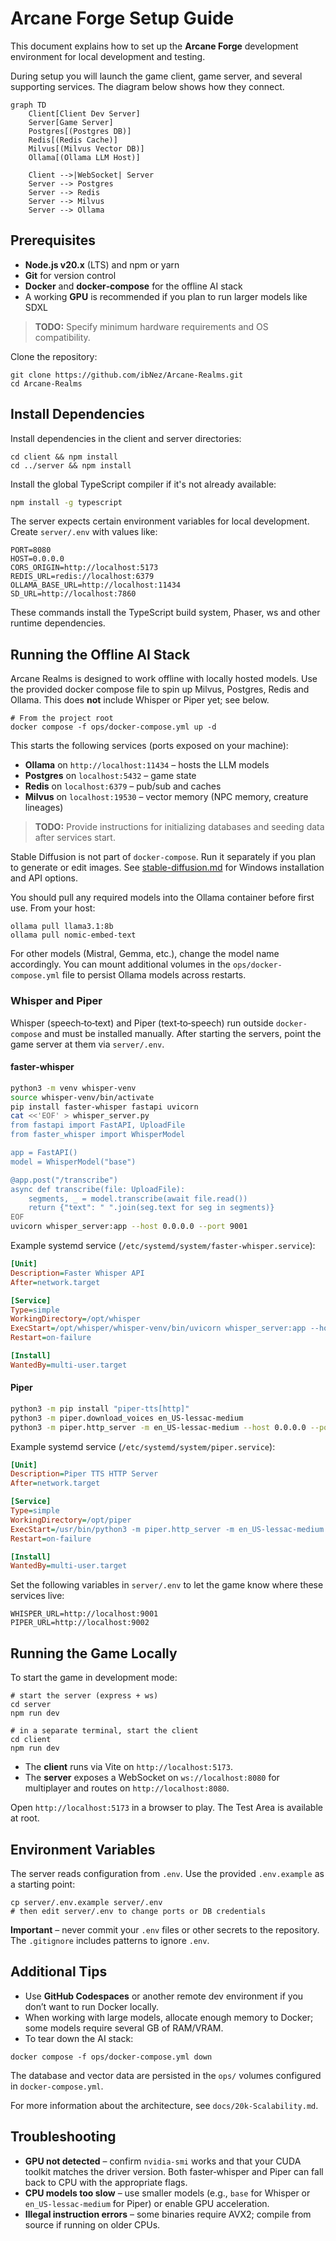 # Arcane Forge Setup Guide

This document explains how to set up the **Arcane Forge** development environment for local development and testing.

During setup you will launch the game client, game server, and several supporting services.
The diagram below shows how they connect.

```mermaid
graph TD
    Client[Client Dev Server]
    Server[Game Server]
    Postgres[(Postgres DB)]
    Redis[(Redis Cache)]
    Milvus[(Milvus Vector DB)]
    Ollama[(Ollama LLM Host)]

    Client -->|WebSocket| Server
    Server --> Postgres
    Server --> Redis
    Server --> Milvus
    Server --> Ollama
```

## Prerequisites

- **Node.js v20.x** (LTS) and npm or yarn  
- **Git** for version control  
- **Docker** and **docker‑compose** for the offline AI stack
- A working **GPU** is recommended if you plan to run larger models like SDXL
> **TODO:** Specify minimum hardware requirements and OS compatibility.

Clone the repository:

```
git clone https://github.com/ibNez/Arcane-Realms.git
cd Arcane-Realms
```

## Install Dependencies

Install dependencies in the client and server directories:

```
cd client && npm install
cd ../server && npm install
```
Install the global TypeScript compiler if it's not already available:

```sh
npm install -g typescript
```

The server expects certain environment variables for local development. Create `server/.env` with values like:

```env
PORT=8080
HOST=0.0.0.0
CORS_ORIGIN=http://localhost:5173
REDIS_URL=redis://localhost:6379
OLLAMA_BASE_URL=http://localhost:11434
SD_URL=http://localhost:7860
```

These commands install the TypeScript build system, Phaser, ws and other runtime dependencies.

## Running the Offline AI Stack

Arcane Realms is designed to work offline with locally hosted models. Use the provided docker compose file to spin up Milvus, Postgres, Redis and Ollama. This does **not** include Whisper or Piper yet; see below.

```
# From the project root
docker compose -f ops/docker-compose.yml up -d
```

This starts the following services (ports exposed on your machine):

- **Ollama** on `http://localhost:11434` – hosts the LLM models
- **Postgres** on `localhost:5432` – game state
- **Redis** on `localhost:6379` – pub/sub and caches
- **Milvus** on `localhost:19530` – vector memory (NPC memory, creature lineages)
> **TODO:** Provide instructions for initializing databases and seeding data after services start.

Stable Diffusion is not part of `docker-compose`. Run it separately if you plan to generate or edit images. See [stable-diffusion.md](stable-diffusion.md) for Windows installation and API options.

You should pull any required models into the Ollama container before first use. From your host:

```
ollama pull llama3.1:8b
ollama pull nomic-embed-text
```

For other models (Mistral, Gemma, etc.), change the model name accordingly. You can mount additional volumes in the `ops/docker-compose.yml` file to persist Ollama models across restarts.

### Whisper and Piper

Whisper (speech‑to‑text) and Piper (text‑to‑speech) run outside `docker-compose` and must be installed manually. After starting the servers, point the game server at them via `server/.env`.

#### faster‑whisper

```sh
python3 -m venv whisper-venv
source whisper-venv/bin/activate
pip install faster-whisper fastapi uvicorn
cat <<'EOF' > whisper_server.py
from fastapi import FastAPI, UploadFile
from faster_whisper import WhisperModel

app = FastAPI()
model = WhisperModel("base")

@app.post("/transcribe")
async def transcribe(file: UploadFile):
    segments, _ = model.transcribe(await file.read())
    return {"text": " ".join(seg.text for seg in segments)}
EOF
uvicorn whisper_server:app --host 0.0.0.0 --port 9001
```

Example systemd service (`/etc/systemd/system/faster-whisper.service`):

```ini
[Unit]
Description=Faster Whisper API
After=network.target

[Service]
Type=simple
WorkingDirectory=/opt/whisper
ExecStart=/opt/whisper/whisper-venv/bin/uvicorn whisper_server:app --host 0.0.0.0 --port 9001
Restart=on-failure

[Install]
WantedBy=multi-user.target
```

#### Piper

```sh
python3 -m pip install "piper-tts[http]"
python3 -m piper.download_voices en_US-lessac-medium
python3 -m piper.http_server -m en_US-lessac-medium --host 0.0.0.0 --port 9002
```

Example systemd service (`/etc/systemd/system/piper.service`):

```ini
[Unit]
Description=Piper TTS HTTP Server
After=network.target

[Service]
Type=simple
WorkingDirectory=/opt/piper
ExecStart=/usr/bin/python3 -m piper.http_server -m en_US-lessac-medium --host 0.0.0.0 --port 9002
Restart=on-failure

[Install]
WantedBy=multi-user.target
```

Set the following variables in `server/.env` to let the game know where these services live:

```env
WHISPER_URL=http://localhost:9001
PIPER_URL=http://localhost:9002
```

## Running the Game Locally

To start the game in development mode:

```
# start the server (express + ws)
cd server
npm run dev

# in a separate terminal, start the client
cd client
npm run dev
```

- The **client** runs via Vite on `http://localhost:5173`.
- The **server** exposes a WebSocket on `ws://localhost:8080` for multiplayer and routes on `http://localhost:8080`.

Open `http://localhost:5173` in a browser to play. The Test Area is available at root.

## Environment Variables

The server reads configuration from `.env`. Use the provided `.env.example` as a starting point:

```
cp server/.env.example server/.env
# then edit server/.env to change ports or DB credentials
```

**Important** – never commit your `.env` files or other secrets to the repository. The `.gitignore` includes patterns to ignore `.env`.

## Additional Tips

- Use **GitHub Codespaces** or another remote dev environment if you don’t want to run Docker locally.  
- When working with large models, allocate enough memory to Docker; some models require several GB of RAM/VRAM.  
- To tear down the AI stack:

```
docker compose -f ops/docker-compose.yml down
```

The database and vector data are persisted in the `ops/` volumes configured in `docker-compose.yml`.

For more information about the architecture, see `docs/20k-Scalability.md`.

## Troubleshooting

- **GPU not detected** – confirm `nvidia-smi` works and that your CUDA toolkit matches the driver version. Both faster‑whisper and Piper can fall back to CPU with the appropriate flags.
- **CPU models too slow** – use smaller models (e.g., `base` for Whisper or `en_US-lessac-medium` for Piper) or enable GPU acceleration.
- **Illegal instruction errors** – some binaries require AVX2; compile from source if running on older CPUs.
